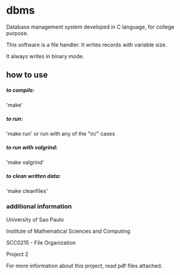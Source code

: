 # dbms
Database management system developed in C language, for college purpose.

This software is a file handler. It writes records with variable size.

It always writes in binary mode.



## how to use

##### to compile:
'make'

##### to run:
'make run' or run with any of the "in/" cases

##### to run with valgrind:
'make valgrind'

##### to clean written data:
'make cleanfiles'



### additional information
University of Sao Paulo

Institute of Mathematical Sciences and Computing

SCC0215 - File Organization

Project 2

For more information about this project, read pdf files attached.
